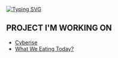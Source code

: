 [![Typing SVG](https://readme-typing-svg.herokuapp.com?color=%23C11A4EDD&size=25&vCenter=true&multiline=true&height=160&lines=Kenjii%239747;Cyberise;What+We+Eating+Today%3F)](https://git.io/typing-svg)

## PROJECT I'M WORKING ON

- <a href="cyberise.nl">Cyberise</a>
- <a href="https://play.google.com/store/apps/details?id=com.cyberise.whatweeatingtoday&hl=nl&ah=ORdgpIAGnCSb9EWwc70hCy_lpuc">What We Eating Today?</a>


<!--
**xKenjii/xKenjii** is a ✨ _special_ ✨ repository because its `README.md` (this file) appears on your GitHub profile.

Here are some ideas to get you started:

- 🔭 I’m currently working on ...
- 🌱 I’m currently learning ...
- 👯 I’m looking to collaborate on ...
- 🤔 I’m looking for help with ...
- 💬 Ask me about ...
- 📫 How to reach me: ...
- 😄 Pronouns: ...
- ⚡ Fun fact: ...
-->
